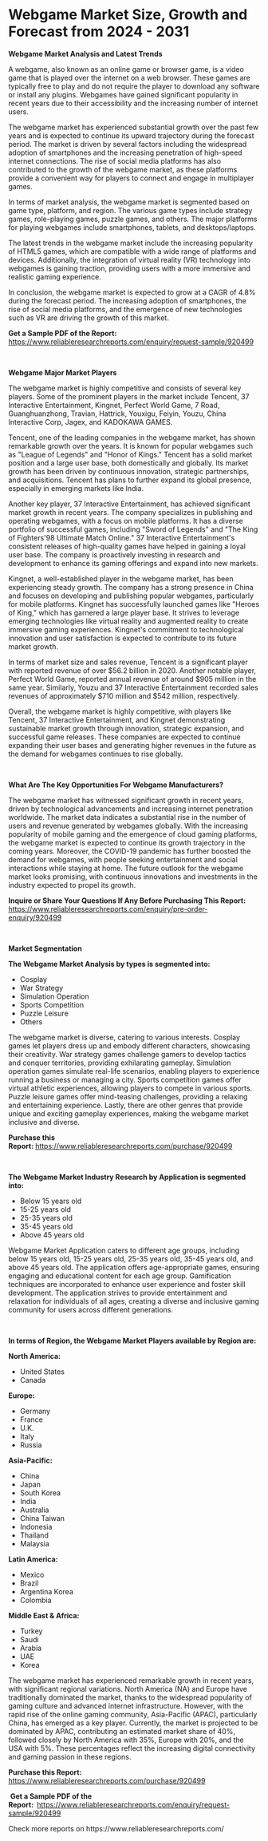 <p><h1>Webgame Market Size, Growth and Forecast from 2024 - 2031</h1></p><p><strong>Webgame Market Analysis and Latest Trends</strong></p>
<p><p>A webgame, also known as an online game or browser game, is a video game that is played over the internet on a web browser. These games are typically free to play and do not require the player to download any software or install any plugins. Webgames have gained significant popularity in recent years due to their accessibility and the increasing number of internet users.</p><p>The webgame market has experienced substantial growth over the past few years and is expected to continue its upward trajectory during the forecast period. The market is driven by several factors including the widespread adoption of smartphones and the increasing penetration of high-speed internet connections. The rise of social media platforms has also contributed to the growth of the webgame market, as these platforms provide a convenient way for players to connect and engage in multiplayer games.</p><p>In terms of market analysis, the webgame market is segmented based on game type, platform, and region. The various game types include strategy games, role-playing games, puzzle games, and others. The major platforms for playing webgames include smartphones, tablets, and desktops/laptops.</p><p>The latest trends in the webgame market include the increasing popularity of HTML5 games, which are compatible with a wide range of platforms and devices. Additionally, the integration of virtual reality (VR) technology into webgames is gaining traction, providing users with a more immersive and realistic gaming experience.</p><p>In conclusion, the webgame market is expected to grow at a CAGR of 4.8% during the forecast period. The increasing adoption of smartphones, the rise of social media platforms, and the emergence of new technologies such as VR are driving the growth of this market.</p></p>
<p><strong>Get a Sample PDF of the Report:&nbsp;</strong> <a href="https://www.reliableresearchreports.com/enquiry/request-sample/920499">https://www.reliableresearchreports.com/enquiry/request-sample/920499</a></p>
<p>&nbsp;</p>
<p><strong>Webgame Major Market Players</strong></p>
<p><p>The webgame market is highly competitive and consists of several key players. Some of the prominent players in the market include Tencent, 37 Interactive Entertainment, Kingnet, Perfect World Game, 7 Road, Guanghuanzhong, Travian, Hattrick, Youxigu, Feiyin, Youzu, China Interactive Corp, Jagex, and KADOKAWA GAMES.</p><p>Tencent, one of the leading companies in the webgame market, has shown remarkable growth over the years. It is known for popular webgames such as "League of Legends" and "Honor of Kings." Tencent has a solid market position and a large user base, both domestically and globally. Its market growth has been driven by continuous innovation, strategic partnerships, and acquisitions. Tencent has plans to further expand its global presence, especially in emerging markets like India.</p><p>Another key player, 37 Interactive Entertainment, has achieved significant market growth in recent years. The company specializes in publishing and operating webgames, with a focus on mobile platforms. It has a diverse portfolio of successful games, including "Sword of Legends" and "The King of Fighters'98 Ultimate Match Online." 37 Interactive Entertainment's consistent releases of high-quality games have helped in gaining a loyal user base. The company is proactively investing in research and development to enhance its gaming offerings and expand into new markets.</p><p>Kingnet, a well-established player in the webgame market, has been experiencing steady growth. The company has a strong presence in China and focuses on developing and publishing popular webgames, particularly for mobile platforms. Kingnet has successfully launched games like "Heroes of King," which has garnered a large player base. It strives to leverage emerging technologies like virtual reality and augmented reality to create immersive gaming experiences. Kingnet's commitment to technological innovation and user satisfaction is expected to contribute to its future market growth.</p><p>In terms of market size and sales revenue, Tencent is a significant player with reported revenue of over $56.2 billion in 2020. Another notable player, Perfect World Game, reported annual revenue of around $905 million in the same year. Similarly, Youzu and 37 Interactive Entertainment recorded sales revenues of approximately $710 million and $542 million, respectively.</p><p>Overall, the webgame market is highly competitive, with players like Tencent, 37 Interactive Entertainment, and Kingnet demonstrating sustainable market growth through innovation, strategic expansion, and successful game releases. These companies are expected to continue expanding their user bases and generating higher revenues in the future as the demand for webgames continues to rise globally.</p></p>
<p>&nbsp;</p>
<p><strong>What Are The Key Opportunities For Webgame Manufacturers?</strong></p>
<p><p>The webgame market has witnessed significant growth in recent years, driven by technological advancements and increasing internet penetration worldwide. The market data indicates a substantial rise in the number of users and revenue generated by webgames globally. With the increasing popularity of mobile gaming and the emergence of cloud gaming platforms, the webgame market is expected to continue its growth trajectory in the coming years. Moreover, the COVID-19 pandemic has further boosted the demand for webgames, with people seeking entertainment and social interactions while staying at home. The future outlook for the webgame market looks promising, with continuous innovations and investments in the industry expected to propel its growth.</p></p>
<p><strong>Inquire or Share Your Questions If Any Before Purchasing This Report:</strong> <a href="https://www.reliableresearchreports.com/enquiry/pre-order-enquiry/920499">https://www.reliableresearchreports.com/enquiry/pre-order-enquiry/920499</a></p>
<p>&nbsp;</p>
<p><strong>Market Segmentation</strong></p>
<p><strong>The Webgame Market Analysis by types is segmented into:</strong></p>
<p><ul><li>Cosplay</li><li>War Strategy</li><li>Simulation Operation</li><li>Sports Competition</li><li>Puzzle Leisure</li><li>Others</li></ul></p>
<p><p>The webgame market is diverse, catering to various interests. Cosplay games let players dress up and embody different characters, showcasing their creativity. War strategy games challenge gamers to develop tactics and conquer territories, providing exhilarating gameplay. Simulation operation games simulate real-life scenarios, enabling players to experience running a business or managing a city. Sports competition games offer virtual athletic experiences, allowing players to compete in various sports. Puzzle leisure games offer mind-teasing challenges, providing a relaxing and entertaining experience. Lastly, there are other genres that provide unique and exciting gameplay experiences, making the webgame market inclusive and diverse.</p></p>
<p><strong>Purchase this Report:&nbsp;</strong><a href="https://www.reliableresearchreports.com/purchase/920499">https://www.reliableresearchreports.com/purchase/920499</a></p>
<p>&nbsp;</p>
<p><strong>The Webgame Market Industry Research by Application is segmented into:</strong></p>
<p><ul><li>Below 15 years old</li><li>15-25 years old</li><li>25-35 years old</li><li>35-45 years old</li><li>Above 45 years old</li></ul></p>
<p><p>Webgame Market Application caters to different age groups, including below 15 years old, 15-25 years old, 25-35 years old, 35-45 years old, and above 45 years old. The application offers age-appropriate games, ensuring engaging and educational content for each age group. Gamification techniques are incorporated to enhance user experience and foster skill development. The application strives to provide entertainment and relaxation for individuals of all ages, creating a diverse and inclusive gaming community for users across different generations.</p></p>
<p>&nbsp;</p>
<p><strong>In terms of Region, the Webgame Market Players available by Region are:</strong></p>
<p>
    <p> <strong> North America: </strong>
        <ul>
            <li>United States</li>
            <li>Canada</li>
        </ul>
        </p> 
    <p> <strong> Europe: </strong>
        <ul>
            <li>Germany</li>
            <li>France</li>
            <li>U.K.</li>
            <li>Italy</li>
            <li>Russia</li>
        </ul>
        </p> 
    <p> <strong> Asia-Pacific: </strong>
        <ul>
            <li>China</li>
            <li>Japan</li>
            <li>South Korea</li>
            <li>India</li>
            <li>Australia</li>
            <li>China Taiwan</li>
            <li>Indonesia</li>
            <li>Thailand</li>
            <li>Malaysia</li>
        </ul>
        </p> 
    <p> <strong> Latin America: </strong>
        <ul>
            <li>Mexico</li>
            <li>Brazil</li>
            <li>Argentina Korea</li>
            <li>Colombia</li>
        </ul>
        </p> 
    <p> <strong> Middle East & Africa: </strong>
        <ul>
            <li>Turkey</li>
            <li>Saudi</li>
            <li>Arabia</li>
            <li>UAE</li>
            <li>Korea</li>
        </ul>
    </p>
    </p>
<p><p>The webgame market has experienced remarkable growth in recent years, with significant regional variations. North America (NA) and Europe have traditionally dominated the market, thanks to the widespread popularity of gaming culture and advanced internet infrastructure. However, with the rapid rise of the online gaming community, Asia-Pacific (APAC), particularly China, has emerged as a key player. Currently, the market is projected to be dominated by APAC, contributing an estimated market share of 40%, followed closely by North America with 35%, Europe with 20%, and the USA with 5%. These percentages reflect the increasing digital connectivity and gaming passion in these regions.</p></p>
<p><strong>Purchase this Report: </strong><a href="https://www.reliableresearchreports.com/purchase/920499">https://www.reliableresearchreports.com/purchase/920499</a></p>
<p>&nbsp;<strong>Get a Sample PDF of the Report:&nbsp;&nbsp;</strong><a href="https://www.reliableresearchreports.com/enquiry/request-sample/920499">https://www.reliableresearchreports.com/enquiry/request-sample/920499</a></p>
<p><strong></strong></p>
<p>Check more reports on https://www.reliableresearchreports.com/</p>
